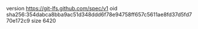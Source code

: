 version https://git-lfs.github.com/spec/v1
oid sha256:354dabca8bba9ac51d348ddd6f78e94758ff657c5611ae8fd37d5fd770e172c9
size 6420

